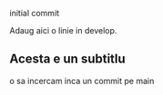 initial commit


Adaug aici o linie in develop.



## Acesta e un subtitlu

o sa incercam inca un commit pe main

